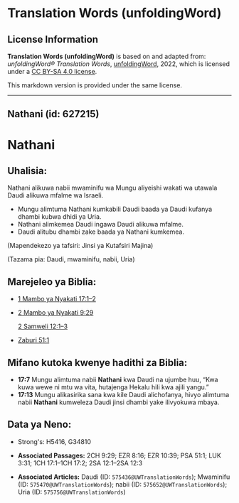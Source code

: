 # Translation Words (unfoldingWord)

## License Information

**Translation Words (unfoldingWord)** is based on and adapted from: _unfoldingWord® Translation Words_, [unfoldingWord](https://unfoldingword.org/utw), 2022, which is licensed under a [CC BY-SA 4.0 license](https://creativecommons.org/licenses/by-sa/4.0/legalcode.en).

This markdown version is provided under the same license.



--------------------------------

## Nathani (id: 627215)

Nathani
=======

Uhalisia:
---------

Nathani alikuwa nabii mwaminifu wa Mungu aliyeishi wakati wa utawala Daudi alikuwa mfalme wa Israeli.

* Mungu alimtuma Nathani kumkabili Daudi baada ya Daudi kufanya dhambi kubwa dhidi ya Uria.
* Nathani alimkemea Daudi ingawa Daudi alikuwa mfalme.
* Daudi alitubu dhambi zake baada ya Nathani kumkemea.

(Mapendekezo ya tafsiri: Jinsi ya Kutafsiri Majina)

(Tazama pia: Daudi, mwaminifu, nabii, Uria)

Marejeleo ya Biblia:
--------------------

* [1 Mambo ya Nyakati 17:1–2](https://ref.ly/1Chr17:1-1Chr17:2)
* [2 Mambo ya Nyakati 9:29](https://ref.ly/2Chr9:29)

    [2 Samweli 12:1–3](https://ref.ly/2Sam12:1-2Sam12:3)

* [Zaburi 51:1](https://ref.ly/Ps51:1)

Mifano kutoka kwenye hadithi za Biblia:
---------------------------------------

* **17:7** Mungu alimtuma nabii **Nathani** kwa Daudi na ujumbe huu, “Kwa kuwa wewe ni mtu wa vita, hutajenga Hekalu hili kwa ajili yangu.”
* **17:13** Mungu alikasirika sana kwa kile Daudi alichofanya, hivyo alimtuma nabii **Nathani** kumweleza Daudi jinsi dhambi yake ilivyokuwa mbaya.

Data ya Neno:
-------------

* Strong's: H5416, G34810

* **Associated Passages:** 2CH 9:29; EZR 8:16; EZR 10:39; PSA 51:1; LUK 3:31; 1CH 17:1–1CH 17:2; 2SA 12:1–2SA 12:3
* **Associated Articles:** Daudi (ID: `575436@UWTranslationWords`); Mwaminifu (ID: `575470@UWTranslationWords`); nabii (ID: `575652@UWTranslationWords`); Uria (ID: `575756@UWTranslationWords`)

